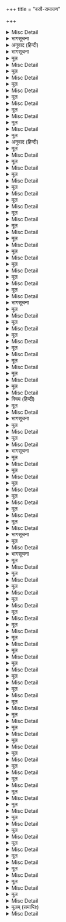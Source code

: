 +++
title = "बरवै-रामायण"

+++

<details><summary>Misc Detail</summary>

प्रथम पृष्ठ  
॥ श्रीहरिः॥  
श्रीगोस्वामी तुलसीदासजीकृत  
बरवै रामायण  
सरल भावार्थसहित  
त्वमेव माता च पिता त्वमेव  
त्वमेव बन्धुश्च सखा त्वमेव।  
त्वमेव विद्या द्रविणं त्वमेव  
त्वमेव सर्वं मम देवदेव॥  
गीता सेवा ट्रस्ट
</details>

<details><summary>भागसूचना</summary>

निवेदन
</details>

<details><summary>अनुवाद (हिन्दी)</summary>

प्रातःस्मरणीय गोस्वामी श्रीतुलसीदासजी महाराजका यह छोटा-सा ग्रन्थ ‘बरवै रामायण’ है। बरवै रामायणके ६९ छन्दोंको देखनेसे स्पष्ट हो जाता है कि गोस्वामी तुलसीदासजीकी यह स्फुट रचना है और छन्दोंको क्रम देनेका काम पीछे किसी ने किया है। बालकाण्डके छन्दोंमें पहिले श्रीजानकीजीका वर्णन करके जानकी-विवाहकी चर्चाके पश्चात् श्रीरामके शैश्वका वर्णन करनेवाले छन्दोंको रखनेकी अपेक्षा श्रीरामके शैशवका वर्णन करके तब श्रीजानकीजीका वर्णन एवं उनके मिलनकी चर्चा करनेका क्रम अधिक युक्तियुक्त जान पड़ता है। अतः श्रीगोस्वामीजीकी अनुभवयुक्त अमृतमयी वाणीका अध्ययन करके लाभ उठावें।
</details>

<details><summary>भागसूचना</summary>

बालकाण्ड
</details>

<details><summary>मूल</summary>

बड़े नयन कुटि भृकुटी भाल बिसाल।  
तुलसी मोहत मनहि मनोहर बाल॥ १॥
</details>

<details><summary>Misc Detail</summary>

गोस्वामी तुलसीदासजी कहते हैं कि (बालक श्रीरामके) नेत्र बड़े-बड़े हैं, भौंहें टेढ़ी हैं, ललाट विशाल (चौड़ा) है, यह मनोहर बालक मनको मोह लेता है॥ १॥
</details>

<details><summary>मूल</summary>

कुंकुम तिलक भाल श्रुति कुंडल लोल।  
काकपच्छ मिलि सखि कस लसत कपोल॥ २॥
</details>

<details><summary>Misc Detail</summary>

(अयोध्याके राजभवनकी स्त्रियाँ कहती हैं—) सखी! श्रीरामके ललाटपर केसरका तिलक है, कानोंमें चंचल कुण्डल हैं और जुल्फोंसे मिलकर गोल-गोल गाल कैसे सुशोभित हो रहे हैं॥ २॥
</details>

<details><summary>मूल</summary>

भाल तिलक सर सोहत भौंह कमान।  
मुख अनुहरिया केवल चंद समान॥ ३॥
</details>

<details><summary>Misc Detail</summary>

मस्तकपर तिलककी रेखा बाणके समान शोभा दे रही है और भौंहें धनुषके समान हैं। मुखकी तुलनामें तो अकेला (पूर्णिमाका) चन्द्रमा ही आ सकता है॥ ३॥
</details>

<details><summary>मूल</summary>

तुलसी बंक बिलोकनि मृदु मुसकानि।  
कस प्रभु नयन कमल अस कहौं बखानि॥ ४॥
</details>

<details><summary>Misc Detail</summary>

तुलसीदासजी कहते हैं कि (श्रीरामकी) चितवन तिरछी है, मन्द-मन्द मुसकान उनके ओठोंपर खेल रही है। प्रभुके नेत्रोंको कमलके समान कहकर कैसे वर्णन करूँ, (क्योंकि ये नेत्र तो नित्य प्रफुल्लित रहते हैं और कमल रात्रिमें कुम्हला जाता है।)॥ ४॥
</details>

<details><summary>मूल</summary>

चढ़त दसा यह उतरत जात निदान।  
कहौं न कबहूँ करकस भौंह कमान॥ ५॥
</details>

<details><summary>Misc Detail</summary>

(श्रीरामकी) भौंहोंको मैं कभी भी कठोर धनुषके समान नहीं कहूँगा; क्योंकि उस धनुषकी दशा यह है कि वह एक बार (शत्रुके साथ मुठभेड़ होनेपर) तो तन जाता है और अन्तमें (काम होनेपर—प्रत्यंचासे हाथ हटा लिये जानेपर क्रमशः) उतरता जाता (ढीला कर दिया जाता) है (इधर प्रभुकी भौंहें कोमल हैं तथा सदा बाँकी रहती हैं)॥ ५॥
</details>

<details><summary>मूल</summary>

काम रूप सम तुलसी राम सरूप।  
को कबि समसरि करै परै भवकूप॥ ६॥
</details>

<details><summary>Misc Detail</summary>

तुलसीदासजी कहते हैं कि ऐसा कौन कवि है, जो श्रीरामके स्वरूपकी तुलना कामदेवके रूपसे करके (इस अपराधसे) संसाररूपी कुएँ (आवागमनके चक्र)-में पड़ेगा॥ ६॥
</details>

<details><summary>मूल</summary>

साधु सुसील सुमति सुचि सरल सुभाव।  
राम नीति रत काम कहा यह पाव॥ ७॥
</details>

<details><summary>अनुवाद (हिन्दी)</summary>

श्रीराम साधु (परम सज्जन), उत्तम शीलसम्पन्न, उत्तम बुद्धिवाले, पवित्र, सरल स्वभावके तथा न्यायपरायण हैं, भला कामदेव यह (सब) कहाँ पा सकता है॥ ७॥
</details>

<details><summary>मूल</summary>

सींक धनुष हित सिखन सकुचि प्रभु लीन।  
मुदित माँगि इक धनुही नृप हँसि दीन॥ ८॥
</details>

<details><summary>Misc Detail</summary>

संकोचके साथ प्रभुने (धनुष चलाना) सीखनेके लिये (हाथमें) एक तिनकेका धनुष लिया। (यह देख) प्रसन्न होकर महाराज दशरथने एक धनुही (नन्हा धनुष) मँगाकर हँसकर उन्हें दिया॥ ८॥
</details>

<details><summary>मूल</summary>

केस मुकुत सखि मरकत मनिमय होत।  
हाथ लेत पुनि मुकुता करत उदोत॥ ९॥
</details>

<details><summary>Misc Detail</summary>

(श्रीरामरूपका वर्णन करनेके अनन्तर अब श्रीजानकीजीके रूपका वर्णन करते हैं। जनकपुर-की स्त्रियाँ परस्पर कह रही हैं—) सखी! (श्रीजनककुमारीके) केशोंमें गूँथे जानेपर (उनका नीले रंगकी झाईं पड़नेसे) मोती मरकतमणि (पन्ने)-के बने हुए (हरे) प्रतीत होते हैं, किन्तु फिर हाथमें लिये जानेपर वे श्वेत आभा बिखेरने लगते हैं॥ ९॥
</details>

<details><summary>मूल</summary>

सम सुबरन सुषमाकर सुखद न थोर।  
सिय अंग सखि कोमल कनक कठोर॥ १०॥
</details>

<details><summary>Misc Detail</summary>

सखी! स्वर्ण शोभा (कान्ति)-में तो श्रीजानकीके श्रीअंगोंके समान है, किन्तु उनकी तुलनामें थोड़ा भी सुखदायी (शीतल) नहीं है और श्रीजानकीके अंग कोमल हैं, पर स्वर्ण कठोर है॥ १०॥
</details>

<details><summary>मूल</summary>

सिय मुख सरद कमल जिमि किमि कहि जाइ।  
निसि मलीन वह निसि दिन यह बिगसाइ॥ ११॥
</details>

<details><summary>Misc Detail</summary>

श्रीसीताजीका मुख शरद्-ऋतुके कमलके समान कैसे कहा जाय, क्योंकि वह (कमल) तो रात्रिमें म्लान होता है, किंतु यह (श्रीमुख) रात-दिन (समानरूपसे) प्रफुल्लित रहता है॥ ११॥
</details>

<details><summary>मूल</summary>

चंपक हरवा अंग मिलि अधिक सोहाइ।  
जानि परै सिय हिवरें जब कुँभिलाइ॥ १२॥
</details>

<details><summary>Misc Detail</summary>

चम्पाके पुष्पकी माला श्रीजानकीजीके अंगसे सटकर बहुत शोभा देती है, किंतु (वह उनके शरीरकी कान्तिमें ऐसी मिल जाती है कि) उनके हृदयपर माला है, यह पता तब लगता है, जब वह कुम्हला जाती (कुछ सूख जाती) है॥ १२॥
</details>

<details><summary>मूल</summary>

सिय तुव अंग रंग मिलि अधिक उदोत।  
हार बेल पहिरावौं चंपक होत॥ १३॥
</details>

<details><summary>Misc Detail</summary>

(सखी श्रीजानकीजीसे ही कहती है—) जानकी! तुम्हारे शरीरके रंगसे मिलकर पुष्पहार अधिक प्रकाशित होता है और तो और (तुम्हारे अंगकी स्वर्णकान्तिके कारण) बेला (मोगरा)-के पुष्पोंकी माला मैं (तुम्हें) पहनाती हूँ तो वह भी चम्पाके पुष्पकी माला जान पड़ती है॥ १३॥
</details>

<details><summary>मूल</summary>

नित्य नेम कृत अरुन उदय जब कीन।  
निरखि निसाकर नृप मुख भए मलीन॥ १४॥
</details>

<details><summary>Misc Detail</summary>

(अब श्रीजानकी-स्वयंवरका वर्णन करते हैं। जनकपुरमें स्वयंवरके दिन प्रातःकाल श्रीराम-लक्ष्मणने) जब अरुणोदय हुआ तब नित्य-नियम (संध्यादि) किया। उन्हें देखकर चन्द्रमाके समान (दूसरे आगत) राजाओंके मुख कान्तिहीन हो गये॥ १४॥
</details>

<details><summary>मूल</summary>

कमठ पीठ धनु सजनी कठिन अँदेस।  
तमकि ताहि ए तोरिहिं कहब महेस॥ १५॥
</details>

<details><summary>Misc Detail</summary>

(स्वयंवरसभामें जनकपुरकी नारियाँ श्रीरामको देखकर परस्पर कह रही हैं—) सखी! यही संदेहकी बात है कि धनुष कछुएकी पीठके समान कठोर है। (तब दूसरी सखी कहती है—) उसे ये बड़े तपाकके साथ तोड़ देंगे, स्वयं शंकरजी (अपने धनुषके टूट जानेको) कह देंगे॥ १५॥
</details>

<details><summary>मूल</summary>

नृप निरास भए निरखत नगर उदास।  
धनुष तोरि हरि सब कर हरेउ हरास॥ १६॥
</details>

<details><summary>Misc Detail</summary>

समस्त नरेश (धनुष तोड़नेमें असफल होकर) निराश हो गये। (इससे) पूरा नगर (समस्त जनकपुरवासियोंका समुदाय) उदास दिखायी देने लगा। तब श्रीरामने धनुषको तोड़कर सबका दुःख (चिन्ता) दूर कर दिया॥ १६॥
</details>

<details><summary>मूल</summary>

का घूँघट मुख मूदहु नवला नारि।  
चाँद सरग पर सोहत यहि अनुहारि॥ १७॥
</details>

<details><summary>Misc Detail</summary>

(विवाहके अनन्तर राजभवनमें सखियाँ श्रीजानकीजी और श्रीरामके मिलनके समय श्रीजानकीजीसे कहती हैं—) ‘हे नवीना (मुग्धा) नारी! घूँघटसे मुख क्यों छिपा रही हो, इसीके-जैसा चन्द्रमा आकाशमें शोभित है (उसे तो सब देखते ही हैं)॥ १७॥
</details>

<details><summary>मूल</summary>

गरब करहु रघुनंदन जनि मन माहँ।  
देखहु आपनि मूरति सिय कै छाहँ॥ १८॥
</details>

<details><summary>Misc Detail</summary>

(फिर सखियाँ श्रीरामसे विनोद करती कहती हैं—) रघुनन्दन! तुम अपने मनमें (अपने सौन्दर्यका) गर्व मत करो। तुम्हारी मूर्ति (साँवली होनेके कारण) श्रीजानकीजीकी छायाके समान है, यह देख लो॥ १८॥
</details>

<details><summary>मूल</summary>

उठीं सखीं हँसि मिस करि कहि मृदु बैन।  
सिय रघुबर के भए उनीदे नैन॥ १९॥
</details>

<details><summary>Misc Detail</summary>

(विनोदके अनन्तर) सखियाँ हँसकर यह कोमल वाणी कहती हुई जानेका बहाना बनाकर उठीं कि श्रीजानकी और रघुनाथजीके नेत्र अब नींदसे भर गये हैं। (इन्हें अब सोने देना चाहिये।)॥ १९॥
</details>

<details><summary>भागसूचना</summary>

अयोध्याकाण्ड
</details>

<details><summary>मूल</summary>

सात दिवस भए साजत सकल बनाउ।  
का पूछहु सुठि राउर सरल सुभाउ॥ २०॥
</details>

<details><summary>Misc Detail</summary>

(मन्थरा महारानी कैकेयीजीसे कहती है कि श्रीरामके राज्याभिषेकके लिये) सब प्रकारकी तैयारियाँ करते—साज सजाते (महाराजको) सात दिन हो गये हैं! (आप अब) क्या पूछती हैं, आपका स्वभाव बहुत ही सीधा है॥ २०॥
</details>

<details><summary>मूल</summary>

राजभवन सुख बिलसत सिय सँग राम।  
बिपिन चले तजि राज सो बिधि बड़ बाम॥ २१॥
</details>

<details><summary>Misc Detail</summary>

श्रीराम राजभवनमें श्रीजानकीके साथ (नाना प्रकारसे) सुख भोग रहे थे; किंतु वही राज्य छोड़कर वनके लिये चल पड़े। विधाताकी बड़ी ही विपरीत चाल है॥ २१॥
</details>

<details><summary>मूल</summary>

कोउ कह नर नारायन हरि हर कोउ।  
कोउ कह बिहरत बन मधु मनसिज दोउ॥ २२॥
</details>

<details><summary>Misc Detail</summary>

(मार्गमें श्रीराम-लक्ष्मणको देखनेपर) कोई कहता है कि ‘ये नर और नारायण ऋषि हैं’, कोई कहता है कि ‘ये विष्णु और शिव हैं’ और कोई कहता है कि ‘वनमें वसन्त और कामदेव दोनों विहार कर रहे हैं’॥ २२॥
</details>

<details><summary>मूल</summary>

तुलसी भइ मति बिथकित करि अनुमान।  
राम लखन के रूप न देखेउ आन॥ २३॥
</details>

<details><summary>Misc Detail</summary>

तुलसीदासजी कहते हैं कि (मार्गवासियोंकी) बुद्धि अनुमान करते-करते थक गयी। श्रीराम-लक्ष्मणके समान दूसरा कोई (देवतादिका) रूप नहीं दिखायी पड़ा॥ २३॥
</details>

<details><summary>मूल</summary>

तुलसी जनि पग धरहु गंग मह साँच।  
निगानाँग करि नितहि नचाइहि नाच॥ २४॥
</details>

<details><summary>Misc Detail</summary>

तुलसीदासजी (केवटके शब्दोंको दुहराते प्रभुसे) कहते हैं—गंगामें (खड़े होकर मैं) सच कह रहा हूँ कि (आप मेरी नौकापर) चरण मत रखें, (नहीं तो नौका स्त्रीके रूपमें बदल जायगी और मेरी स्त्री मुझे एक और स्त्रीके साथ देखकर) नित्य ही सर्वथा नंगा करके नाच नचाया करेगी॥ २४॥
</details>

<details><summary>मूल</summary>

सजल कठौता कर गहि कहत निषाद।  
चढ़हु नाव पग धोइ करहु जनि बाद॥ २५॥
</details>

<details><summary>Misc Detail</summary>

निषाद हाथमें जल भरा कठौता लेकर (प्रभुसे) कहता है—‘चरण धोकर नौकापर चढ़िये, तर्क-वितर्क मत कीजिये’॥ २५॥
</details>

<details><summary>मूल</summary>

कमल कंटकित सजनी कोमल पाइ।  
निसि मलीन यह प्रफुलित नित दरसाइ॥ २६॥
</details>

<details><summary>Misc Detail</summary>

(ग्राम-नारियाँ श्रीराम-लक्ष्मण तथा जानकीजी-को मार्गमें जाते देखकर कहती हैं—) सखी! कमल तो काँटोंसे युक्त होता है; इनके चरण तो (उससे भी) कोमल हैं। (इतना ही नहीं,) वह रात्रिमें म्लान (बंद) हो जाता है, ये नित्य प्रफुल्लित दीखते हैं॥ २६॥
</details>

<details><summary>विषय (हिन्दी)</summary>

वाल्मीकिवचन
</details>

<details><summary>मूल</summary>

द्वै भुज करि हरि रघुबर सुंदर बेष।  
एक जीभ कर लछिमन दूसर सेष॥ २७॥
</details>

<details><summary>Misc Detail</summary>

महर्षि वाल्मीकीजीने कहा—‘सुन्दर वेषधारी श्रीरघुनाथजी द्विभुज विष्णु हैं और लक्ष्मणजी एक जिह्वावाले दूसरे शेषनाग हैं’॥ २७॥
</details>

<details><summary>भागसूचना</summary>

किष्किन्धाकाण्ड
</details>

<details><summary>मूल</summary>

स्याम गौर दोउ मूरति लछिमन राम।  
इन तें भइ सित कीरति अति अभिराम॥ ३४॥
</details>

<details><summary>Misc Detail</summary>

(श्रीहनुमान् जी सुग्रीवसे परिचय कराते हुए कहते हैं—) ‘ये साँवले तथा गोरे शरीरवाले दोनों भाई श्रीराम और लक्ष्मण हैं। कीर्ति (की अधिष्ठात्री देवी) भी इनके द्वारा उज्ज्वल तथा अत्यन्त मनोहर हुई है (इनकी कीर्ति तो कीर्तिको भी उज्ज्वल करनेवाली है।)’॥ ३४॥
</details>

<details><summary>मूल</summary>

कुजन पाल गुन बर्जित अकुल अनाथ।  
कहहु कृपानिधि राउर कस गुन गाथ॥ ३५॥
</details>

<details><summary>Misc Detail</summary>

(सुग्रीव श्रीरघुनाथजीसे कहते हैं—) ‘कृपानिधान! आपके गुणोंका कैसे वर्णन करूँ—आप (मेरे-जैसे) दुर्जन, गुणरहित, कुलहीन तथा अनाथका पालन करनेवाले हैं’॥ ३५॥
</details>

<details><summary>भागसूचना</summary>

सुन्दरकाण्ड
</details>

<details><summary>मूल</summary>

बिरह आगि उर ऊपर जब अधिकाइ।  
ए अँखियाँ दोउ बैरिनि देहिं बुझाइ॥ ३६॥
</details>

<details><summary>Misc Detail</summary>

(श्रीजानकीजी कहती हैं—) हृदयमें जब वियोगकी अग्नि भड़क उठती है, तब मेरी शत्रु ये दोनों आँखें (आँसू बहाकर) उसे बुझा देती हैं; (उस अग्निमें मुझे जल नहीं जाने देतीं।)॥ ३६॥
</details>

<details><summary>मूल</summary>

डहकनि है उजिअरिया निसि नहिं घाम।  
जगत जरत अस लागु मोहि बिनु राम॥ ३७॥
</details>

<details><summary>Misc Detail</summary>

‘यह फैली हुई रात्रिकी चाँदनी नहीं है (दुःखदायिनी) धूप है। मुझे श्रीरामके बिना (समस्त) जगत् जलता-सा लगता है’॥ ३७॥
</details>

<details><summary>मूल</summary>

अब जीवन कै है कपि आस न कोइ।  
कनगुरिया कै मुदरी कंकन होइ॥ ३८॥
</details>

<details><summary>Misc Detail</summary>

हनुमान्! अब जीवित रहनेकी कोई आशा नहीं है। (तुम देखते ही हो कि) कनिष्ठिका अँगुलीकी अँगूठी अब कंगन बन गयी (उसे हाथमें कंगनके समान पहन सकती हूँ, इतना दुर्बल शरीर हो गया है।)॥ ३८॥
</details>

<details><summary>मूल</summary>

राम सुजस कर चहु जुग होत प्रचार।  
असुरन कहँ लखि लागत जग अँधियार॥ ३९॥
</details>

<details><summary>Misc Detail</summary>

‘श्रीरामके सुयशका प्रचार चारों युगोंमें होता है, किंतु असुरोंको देखकर लगता है कि संसारमें अँधेरा (अन्याय ही व्याप्त) है (अर्थात् इस समय श्रीरामका यश राक्षसोंके अत्याचारमें छिप गया है।)’॥ ३९॥
</details>

<details><summary>मूल</summary>

सिय बियोग दुख केहि बिधि कहउँ बखानि।  
फूल बान ते मनसिज बेधत आनि॥ ४०॥
</details>

<details><summary>Misc Detail</summary>

(हनुमान् जी श्रीरामजीसे कहते हैं—) ‘श्रीजानकीजीके दुःखका वर्णन किस प्रकार करूँ। कामदेव आकर उन्हें (अपने) पुष्पबाणसे बींधता रहता है’॥ ४०॥
</details>

<details><summary>मूल</summary>

सरद चाँदनी सँचरत चहुँ दिसि आनि।  
बिधुहि जोरि कर बिनवति कुलगुरु जानि॥ ४१॥
</details>

<details><summary>Misc Detail</summary>

‘जब शरद्-ऋतुके चन्द्रमाकी चाँदनी प्रकट होकर चारों दिशाओंमें (सब ओर) फैल जाती है, तब (वह श्रीजानकीजीको सूर्यकी धूपके समान ऐसी उष्ण लगती है कि) चन्द्रमाको अपने कुल-(सूर्यवंश) का प्रवर्तक (सूर्य) समझकर हाथ जोड़कर (उससे) प्रार्थना करती है’॥ ४१॥
</details>

<details><summary>भागसूचना</summary>

लंकाकाण्ड
</details>

<details><summary>मूल</summary>

बिबिध बाहिनी बिलसति सहित अनंत।  
जलधि सरिस को कहै राम भगवंत॥ ४२॥
</details>

<details><summary>Misc Detail</summary>

श्रीलक्ष्मणजीके साथ (वानर-भालुओंकी) नाना प्रकारकी सेना शोभा पा रही है। (वह इतनी विशाल है कि दूसरे समुद्रके समान प्रतीत होती है।) किंतु (जिसमें लक्ष्मणके रूपमें साक्षात् भगवान् अनन्त विराजमान थे और जो स्वयं भगवान् श्रीरामकी सेना थी) उसे (प्राकृत) समुद्रके समान कौन कहे। (समुद्र तो ससीम है, असीम भगवान् की सेना भी असीम ही होनी चाहिये।)॥ ४२॥
</details>

<details><summary>भागसूचना</summary>

उत्तरकाण्ड
</details>

<details><summary>मूल</summary>

चित्रकूट पय तीर सो सुरतरु बास।  
लखन राम सिय सुमिरहु तुलसीदास॥ ४३॥
</details>

<details><summary>Misc Detail</summary>

चित्रकूटमें पयस्विनी नदीके किनारे (किसी वृक्षके नीचे) रहना कल्पवृक्षके नीचे (स्वर्गमें) रहनेके समान है। तुलसीदासजी (अपने मनसे) कहते हैं—अरे मन! यहाँ श्रीराम-लक्ष्मण एवं जानकीजीका स्मरण करो॥ ४३॥
</details>

<details><summary>मूल</summary>

पय नहाइ फल खाहु परिहरिय आस।  
सीय राम पद सुमिरहु तुलसीदास॥ ४४॥
</details>

<details><summary>Misc Detail</summary>

तुलसीदासजी कहते हैं—अरे मन! पयस्विनी नदीमें स्नान करके फल खाकर रहो, सब प्रकारकी आशाओंको छोड़ दो और (केवल) श्रीसीतारामजीके चरणोंका स्मरण करो॥ ४४॥
</details>

<details><summary>मूल</summary>

स्वारथ परमारथ हित एक उपाय।  
सीय राम पद तुलसी प्रेम बढ़ाय॥ ४५॥
</details>

<details><summary>Misc Detail</summary>

तुलसीदासजी कहते हैं—अरे मन! स्वार्थ (लौकिक हित) तथा परमार्थ-(आत्मकल्याण) के लिये एक ही उपाय है कि श्रीसीतारामजीके चरणोंमें प्रेम बढ़ाओ॥ ४५॥
</details>

<details><summary>मूल</summary>

काल कराल बिलोकहु होइ सचेत।  
राम नाम जपु तुलसी प्रीति समेत॥ ४६॥
</details>

<details><summary>Misc Detail</summary>

तुलसीदासजी कहते हैं—अरे मन! सावधान होकर भयंकर काल-(मृत्यु) को (समीप) देखो और प्रेमपूर्वक श्रीराम-नामका जप करो॥ ४६॥
</details>

<details><summary>मूल</summary>

संकट सोच बिमोचन मंगल गेह।  
तुलसी राम नाम पर करिय सनेह॥ ४७॥
</details>

<details><summary>Misc Detail</summary>

तुलसीदासजी कहते हैं—अरे मन! सब प्रकारके संकट एवं शोकको नष्ट करनेवाले तथा सम्पूर्ण मंगलोंके निकेतन श्रीराम-नामसे प्रेम करना चाहिये॥ ४७॥
</details>

<details><summary>मूल</summary>

कलि नहिं ग्यान बिराग न जोग समाधि।  
राम नाम जपु तुलसी नित निरुपाधि॥ ४८॥
</details>

<details><summary>Misc Detail</summary>

तुलसीदासजी कहते हैं—अरे मन! कलियुगमें न ज्ञान सम्भव है न वैराग्य, न योग ही सध सकता है, फिर समाधिकी तो कौन कहे। (अतः इस युगमें) नित्य (सर्वदा) विघ्नरहित राम-नामका जप करो॥ ४८॥
</details>

<details><summary>मूल</summary>

राम नाम दुइ आखर हियँ हितु जान।  
राम लखन सम तुलसी सिखब न आन॥ ४९॥
</details>

<details><summary>Misc Detail</summary>

तुलसीदासजी कहते हैं—अरे मन! राम-नामके दो अक्षरोंको राम-लक्ष्मणके समान हृदयसे (अपना) हितकारी समझो और किसी शिक्षाको मनमें स्थान मत दो॥ ४९॥
</details>

<details><summary>मूल</summary>

माय बाप गुरु स्वामि राम कर नाम।  
तुलसी जेहि न सोहाइ ताहि बिधि बाम॥ ५०॥
</details>

<details><summary>Misc Detail</summary>

तुलसीदासजी कहते हैं—अरे मन! रामका नाम ही (तुम्हारे लिये) माता, पिता, गुरु और स्वामी है। जिसे यह अच्छा न लगे, उसके लिये विधाता प्रतिकूल है (जन्म-मरणके चक्रमें भटकना ही उसके भाग्यमें बदा है।)॥ ५०॥
</details>

<details><summary>मूल</summary>

राम नाम जपु तुलसी होइ बिसोक।  
लोक सकल कल्यान नीक परलोक॥ ५१॥
</details>

<details><summary>Misc Detail</summary>

तुलसीदासजी कहते हैं—अरे मन! शोक (चिन्ता) रहित होकर राम-नामका जप करो। इससे इस लोकमें सब प्रकारसे कल्याण और परलोकमें भी भला होगा॥ ५१॥
</details>

<details><summary>मूल</summary>

तप तीरथ मख दान नेम उपबास।  
सब ते अधिक राम जपु तुलसीदास॥ ५२॥
</details>

<details><summary>Misc Detail</summary>

तुलसीदासजी कहते हैं—अरे मन! जो तपस्या, तीर्थयात्रा, यज्ञ, दान, नियम-पालन, उपवास आदि सबसे अधिक (फलदाता) हैं, उस राम-नामका जप करो॥ ५२॥
</details>

<details><summary>मूल</summary>

महिमा राम नाम कै जान महेस।  
देत परम पद कासीं करि उपदेस॥ ५३॥
</details>

<details><summary>Misc Detail</summary>

श्रीराम-नामकी महिमा शंकरजी जानते हैं, जो काशीमें (मरते हुए प्राणीको) उसका उपदेश करके परम पद (मोक्ष) देते हैं॥ ५३॥
</details>

<details><summary>मूल</summary>

जान आदि कबि तुलसी नाम प्रभाउ।  
उलटा जपत कोल ते भए रिषि राउ॥ ५४॥
</details>

<details><summary>Misc Detail</summary>

तुलसीदासजी कहते हैं कि आदिकवि वाल्मीकिजीने राम-नामका प्रभाव जाना था, जिसका उलटा जप करके वे कोल-(ब्याध) से ऋषिराज हो गये॥ ५४॥
</details>

<details><summary>मूल</summary>

कलसजोनि जियँ जानेउ नाम प्रतापु।  
कौतुक सागर सोखेउ करि जियँ जापु॥ ५५॥
</details>

<details><summary>Misc Detail</summary>

महर्षि अगस्त्यने हृदयसे (राम) नामका प्रताप जाना, जिन्होंने मनमें ही उसका जप करके खेल-ही-खेलमें समुद्रको सोख लिया॥ ५५॥
</details>

<details><summary>मूल</summary>

तुलसी सुमिरत राम सुलभ फल चारि।  
बेद पुरान पुकारत कहत पुरारि॥ ५६॥
</details>

<details><summary>Misc Detail</summary>

तुलसीदासजी कहते हैं कि श्रीरामका स्मरण करनेसे ही (अर्थ, धर्म, काम, मोक्ष) चारों फल सुलभ हो जाते हैं। (यह बात) वेद-पुराण पुकारकर कहते हैं और शंकरजी भी कहते हैं॥ ५६॥
</details>

<details><summary>मूल</summary>

राम नाम पर तुलसी नेह निबाहु।  
एहि ते अधिक न एहि सम जीवन लाहु॥ ५७॥
</details>

<details><summary>Misc Detail</summary>

तुलसीदासजी कहते हैं—अरे मन! राम-नामसे प्रेमका निर्वाह करो। इससे अधिक तो क्या इसके बराबर भी जीवनका कोई (दूसरा) लाभ नहीं है॥ ५७॥
</details>

<details><summary>मूल</summary>

दोस दुरित दुख दारिद दाहक नाम।  
सकल सुमंगल दायक तुलसी राम॥ ५८॥
</details>

<details><summary>Misc Detail</summary>

तुलसीदासजी कहते हैं—अरे मन! राम-नाम समस्त दोषों, पापों, दुःखों और दरिद्रताको जला डालनेवाला तथा सम्पूर्ण श्रेष्ठ मंगलोंको देनेवाला है॥ ५८॥
</details>

<details><summary>मूल</summary>

केहि गिनती मह गिनती जस बन घास।  
राम जपत भए तुलसी तुलसीदास॥ ५९॥
</details>

<details><summary>Misc Detail</summary>

तुलसीदासजी कहते हैं कि मैं किस गिनतीमें था, मेरी तो वह दशा थी जो वनकी घासकी होती है, किंतु राम-नामका जप करनेसे वही मैं तुलसी (के समान पवित्र एवं आदरणीय) हो गया!॥ ५९॥
</details>

<details><summary>मूल</summary>

आगम निगम पुरान कहत करि लीक।  
तुलसी राम नाम कर सुमिरन नीक॥ ६०॥
</details>

<details><summary>Misc Detail</summary>

तुलसीदासजी कहते हैं—तन्त्रशास्त्र, वेद तथा पुराण रेखा खींचकर (निश्चयपूर्वक कहते हैं कि) राम-नाम-स्मरण (सबसे) उत्तम है॥ ६०॥
</details>

<details><summary>मूल</summary>

सुमिरहु नाम राम कर सेवहु साधु।  
तुलसी उतरि जाहु भव उदधि अगाधु॥ ६१॥
</details>

<details><summary>Misc Detail</summary>

तुलसीदासजी कहते हैं—अरे मन! राम-नामका स्मरण करो और सत्पुरुषोंकी सेवा करो। (इस प्रकार) अपार संसार-सागरके पार उतर जाओ॥ ६१॥
</details>

<details><summary>मूल</summary>

कामधेनु हरि नाम कामतरु राम।  
तुलसी सुलभ चारि फल सुमिरत नाम॥ ६२॥
</details>

<details><summary>Misc Detail</summary>

तुलसीदासजी कहते हैं कि श्रीरामका नाम कामधेनु है और उनका रूप कल्पवृक्षके समान है। श्रीराम-नामका स्मरण करनेसे ही चारों फल सुलभ हो जाते (सरलतासे मिल जाते) हैं॥ ६२॥
</details>

<details><summary>मूल</summary>

तुलसी कहत सुनत सब समुझत कोय।  
बड़े भाग अनुराग राम सन होय॥ ६३॥
</details>

<details><summary>Misc Detail</summary>

तुलसीदासजी कहते हैं कि (श्रीरामसे प्रेम करनेकी बात) कहते-सुनते तो सब हैं, किंतु समझता (आचरणमें लाता) कोई ही है। बड़ा सौभाग्य (उदय) होनेपर श्रीरामसे प्रेम होता है॥ ६३॥
</details>

<details><summary>मूल</summary>

एकहि एक सिखावत जपत न आप।  
तुलसी राम प्रेम कर बाधक पाप॥ ६४॥
</details>

<details><summary>Misc Detail</summary>

(लोग) एक-दूसरेको (नाम-जपकी) शिक्षा तो देते हैं, किंतु स्वयं जप नहीं करते। तुलसीदासजी कहते हैं कि श्रीरामके प्रेममें बाधा देनेवाला उनका पाप ही है॥ ६४॥
</details>

<details><summary>मूल</summary>

मरत कहत सब सब कहँ सुमिरहु राम।  
तुलसी अब नहिं जपत समुझि परिनाम॥ ६५॥
</details>

<details><summary>Misc Detail</summary>

तुलसीदासजी कहते हैं कि सब लोग सभी मरणासन्न व्यक्तियोंसे कहते हैं—‘रामका स्मरण करो’, किंतु सबका परिणाम (निश्चित मृत्यु है, यह) समझकर अभी (जीवनकालमें ही नामका) जप नहीं करते॥ ६५॥
</details>

<details><summary>मूल</summary>

तुलसी राम नाम जपु आलस छाँडु।  
राम बिमुख कलि काल को भयो न भाँडु॥ ६६॥
</details>

<details><summary>Misc Detail</summary>

तुलसीदासजी कहते हैं कि आलस्यको छोड़ दो और राम-नामका जप करो। रामसे विमुख होकर इस कलियुगमें कौन भाँड़ (नाना रूप बनाकर बहुरूपियेके समान घूमनेको विवश) नहीं हुआ॥ ६६॥
</details>

<details><summary>मूल</summary>

तुलसी राम नाम सम मित्र न आन।  
जो पहुँचाव राम पुर तनु अवसान॥ ६७॥
</details>

<details><summary>Misc Detail</summary>

तुलसीदासजी कहते हैं कि राम-नामके समान दूसरा कोई मित्र नहीं है, जो शरीरका अन्त होनेपर (जीवको) श्रीरामके धाममें पहुँचा देता है॥ ६७॥
</details>

<details><summary>मूल</summary>

राम भरोस नाम बल नाम सनेहु।  
जनम जनम रघुनंदन तुलसी देहु॥ ६८॥
</details>

<details><summary>Misc Detail</summary>

(प्रार्थना करते हुए गोस्वामीजी कहते हैं—) हे रघुनाथजी! इस तुलसीदासको तो जन्म-जन्ममें अपना भरोसा, अपने नामका बल और अपने नाममें प्रेम दीजिये॥ ६८॥
</details>

<details><summary>मूल</summary>

जनम जनम जहँ जहँ तनु तुलसिहि देहु।  
तहँ तहँ राम निबाहिब नाथ सनेहु॥ ६९॥
</details>

<details><summary>Misc Detail</summary>

आप जन्म-जन्ममें जहाँ-जहाँ (जिस-जिस योनिमें) तुलसीदासको शरीर-धारण करायें, वहाँ-वहाँ हे मेरे स्वामी श्रीराम! मेरे साथ स्नेहका निर्वाह करें (मुझपर स्नेह रखें।)॥ ६९॥
</details>

<details><summary>मूलम् (समाप्तिः)</summary>

बरवै रामायण समाप्त
</details>

<details><summary>Misc Detail</summary>

अन्तिम पृष्ठ
</details>

